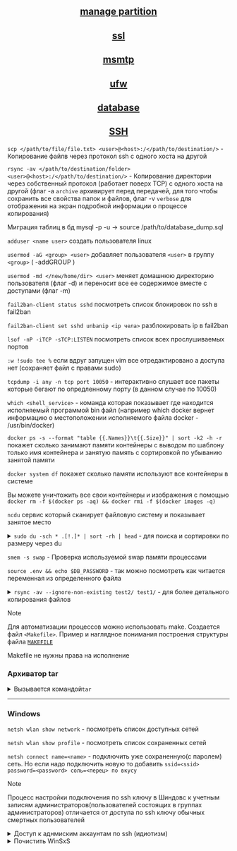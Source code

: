 <div align="center">

## [manage partition](https://github.com/Limewax163/help_unix/tree/main/manage_partition/README.md)

## [ssl](https://github.com/Limewax163/help_unix/tree/main/SSL/README.md)

## [msmtp](https://github.com/Limewax163/help_unix/tree/main/msmtp/README.md)

## [ufw](https://github.com/Limewax163/help_unix/tree/main/ufw/README.md)

## [database](https://github.com/Limewax163/help_unix/blob/main/database/README..md)

## [SSH](https://github.com/Limewax163/help_unix/blob/main/SSH/README.md) ##
</div>

`scp </path/to/file/file.txt> <user>@<host>:/</path/to/destination/>` - Копирование файлв через протокол ssh с одного хоста на другой

`rsync -av </path/to/destination/folder> <user>@<host>:/</path/to/destination/>` - Копирование директории через собственный протокол (работает поверх TCP) с одного хоста на другой (флаг -a `archive` архивирует перед передачей, для того чтобы сохранить все свойства папок и файлов, флаг -v `verbose` для отображения на экран подробной информации о процессе копирования)

Миграция таблиц в бд
mysql -p -u <user> <database> -> source /path/to/database_dump.sql

`adduser <name user>` создать пользователя linux

`usermod -aG <group> <user>` добавляет пользователя `<user>` в группу `<group>` ( -addGROUP )

`usermod -md </new/home/dir> <user>` меняет домашнюю директорию пользователя (флаг -d) и переносит все ее содержимое вместе с доступами (флаг -m)

`fail2ban-client status sshd` посмотреть список блокировок по ssh в fail2ban

`fail2ban-client set sshd unbanip <ip чела>` разблокировать ip в fail2ban

`lsof -nP -iTCP -sTCP:LISTEN` посмотреть список всех прослушиваемых портов

`:w !sudo tee %` если вдруг запущен vim все отредактировано а доступа нет (сохраняет файл с правами sudo)

`tcpdump -i any -n tcp port 10050` - интерактивно слушает все пакеты которые бегают по опредленному порту (в данном случае по 10050)

`which <shell_service>` - команда которая показывает где находится исполняемый программой bin файл (например which docker вернет информацию о местоположении исполняемого файла docker - /usr/bin/docker)



`docker ps -s --format "table {{.Names}}\t{{.Size}}" | sort -k2 -h -r` покажет сколько занимают памяти контейнеры с выводом по шаблону только имя контейнера и занятую память с сортировкой по убыванию занятой памяти

`docker system df` покажет сколько памяти используют все контейнеры в системе

Вы можете уничтожить все свои контейнеры и изображения с помощью `docker rm -f $(docker ps -aq) && docker rmi -f $(docker images -q)`

`ncdu` сервис который сканирует файловую систему и показывает занятое место


<details>
  <summary><code>sudo du -sch * .[!.]* | sort -rh | head</code> - для поиска и сортировки по размеру через du</summary>

1. du - это команда для вывода информации о размере файлов и директорий.

2. -sch * .[!.]* - это опции du, которые указывают команде следующее:

- s (или --summarize) - позволяет показать только общий размер для каждого аргумента (файл или директория).

- c (или --total) - добавляет итоговую строку в конце вывода с общим размером всех файлов и директорий.

- h (или --human-readable) - выводит размер в удобном для чтения формате (например, KB, MB, GB).

После опций du указаны аргументы:

- * - обрабатывает все файлы и директории в текущей директории.

- .[!.]* - обрабатывает скрытые файлы и директории (начинающиеся с точки), кроме . и ...

3. | - это символ "pipe", который перенаправляет вывод одной команды на ввод другой.

4. sort -rh - это команда для сортировки входных данных:

- sort - сортирует входные данные.

- -r (или --reverse) - сортирует в обратном порядке.

- -h (или --human-numeric-sort) - сортирует числа в удобном для чтения формате (например, KB, MB, GB).

5. head - это команда для вывода первых строк входных данных (по умолчанию первые 10 строк).

</details>

`smem -s swap` - Проверка используемой swap памяти процессами

`source .env && echo $DB_PASSWORD` - так можно посмотреть как читается переменная из определенного файла

<details>
  <summary><code>rsync -av --ignore-non-existing test2/ test1/</code> - для более детального копирования файлов</summary>
__

> rsync в данной команде из директории test2 рекурсивно копирует все файлы и вставляет в директорию test1, причем всю остальную структуру директорий и каталогов он оставляет не тронутой. Условный файл находившийся в test2/path/to/FILE будет скопирован в директорию
> test1/path/to/FILE, а остальные файлы в этой директори останутся не тронутыми

- по флагам:

  - `-a` - это флаг для архивного режима, который включает рекурсивное копирование файлов и директорий, сохранение метаданных (включая права доступа, временные метки и т.д.), и также сохраняет ссылки и устройства.
  - `-v` - это флаг, который включает подробный вывод (verbose mode), позволяя увидеть информацию о копируемых файлах и процессе.
  - `--ignore-non-existing` - опция, которая позволяет игнорировать отсутствующие файлы в директории назначения (если в директории назначения есть файл test_file, а в директории с которой синхронизируются такого файла нет, то он не будет учтен в синхронизации)
  - `--ignore-existing` - опция, которая позволяет игнорировать существующие файлы в директории назначения (если в диретории назначения есть файл test_file И в директории с которой выполняется синхронизация этот файл есть, то он не будет учтен для синхронизации)
  - `--exclude=".env"` - опция, которая исключает копирование файлов (например с расширением  .env и т.д.)

</details>

> [!NOTE]
> Для автоматизации процессов можно использовать make. Создается файл `<Makefile>`.
> Пример и наглядное понимания построения структуры файла [`MAKEFILE`](https://github.com/Limewax163/k8s/blob/main/Makefile.md)
> 
> Makefile не нужны права на исполнение

### Архиватор tar

<details>
  <summary>Вызывается командой<code>tar</code></summary>

___
Флаги:

- `-c` --create: Создать архив.
- `-x` --extract, --get: Извлечь файлы из архива.
- `-f` --file <архив>: Указать имя файла архива.
- `-t` --list: Показать содержимое архива.
- `-v` --verbose: Вывести подробный вывод.
- `-z` --gzip: Использовать gzip для компрессии или декомпрессии архива.
- `-j` --bzip2: Использовать bzip2 для компрессии или декомпрессии архива.
- `-r` --append: Добавить файлы к существующему архиву.
- `--delete:` Удалить файлы из архива.
- `--strip-components <число>:` Удалить указанное количество компонент пути при извлечении файлов.
- `--exclude=<шаблон>:` Исключить файлы, соответствующие шаблону.
- `--wildcards:` Включить обработку шаблонов в именах файлов.

</details>

___

### Windows

`netsh wlan show network` - посмотреть список доступных сетей

`netsh wlan show profile` - посмотреть список сохраненных сетей

`netsh connect name=<name>` - подключить уже сохраненную(с паролем) сеть. Но если надо подключить новую то добавить `ssid=<ssid> password=<password> соль=<перец> по вкусу`

> [!NOTE]
> Процесс настройки подключения по ssh ключу в Шиндовс к учетным записям администраторов(пользователей состоящих в группах администраторов) отличается от доступа по ssh ключу обычных смертных пользователей

<details>
  <summary>Доступ к аднмиским аккаунтам по ssh (идиотизм)</summary>

1. Настраиваем сам ssh сервер. В конфиге `C:\ProgramData\ssh\sshd_config` интересуют всего две позиции `<PasswordAuthentication>` `<PubkeyAuthentication>`
   - прописываем соответсвующим образом (зависит от того что нужно)
```
PasswordAuthentication <no or yes>
PubkeyAuthentication yes
```
2. Создать файл специально для администраторов `<administrators_authorized_keys>` куда добавляем свою публичную(открытую) часть ключа сервака откуда собираемся подключаться к Шиндовс
3. Все файлы по классике должны иметь определенные права чтобы все работало как нужно. Но здесь два пути
   - можно поменять права на папки и сделать все "как надо"
```
icacls.exe "C:\ProgramData\ssh\administrators_authorized_keys" /inheritance:r /grant "Администраторы:F" /grant "СИСТЕМА:F"
```
  - либо в конфиге установить значение `<StrictModes>` в `<no>`
```
StrictModes no
```
4. Рестартануть сервис ssh

</details>

<details>
  <summary>Почистить WinSxS</summary>

Лучше выполнять в том порядке в котором указано, за исключением первых двух команд (StartComponentCleanup через планировщик либо через dism)

- StartComponentCleanup в планировщике задач для очистки и сжатия компонентов
```
schtasks.exe /Run /TN "\Microsoft\Windows\Servicing\StartComponentCleanup"
```
- Использование параметра Dism.exe `/StartComponentCleanup` (предыдущие версии обновленных компонентов будут немедленно удалены, в планировщике задан слип 1ч)
```
Dism.exe /online /Cleanup-Image /StartComponentCleanup
```
- Удаляет все замененные версии каждого компонента в хранилище компонентов (много чистит)
```
Dism.exe /online /Cleanup-Image /StartComponentCleanup /ResetBase
```

</details>

